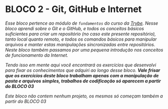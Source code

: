 # BLOCO 2 - Git, GitHub e Internet

_Esse bloco pertence ao módulo de `fundamentos` do curso da [Trybe](https://www.betrybe.com/). Nesse bloco aprendi sobre o Git e o GitHub, e todos os conceitos básicos suficientes para criar um repositório (no caso este presente repositório), tanto local quanto remoto, e todos os comandos básicos para manipular arquivos e manter estas manipulações sincronizadas entre repositórios. Neste bloco também passamos por uma pequena introdução nos conceitos de funcionamento da Internet._

_Tendo isso em mente aqui você encontrará os exercí­cios que desenvolvi para fixar os conhecimentos que adquiri ao longo desse bloco. **Vale frisar que os exercícios deste bloco trabalham apenas com a manipulação de pasta e arquivos simples, trabalhos de codificação só aparecem a partir do BLOCO 03**_

_Este bloco não contem nenhum projeto, os mesmos só começam também a partir do BLOCO 03_
